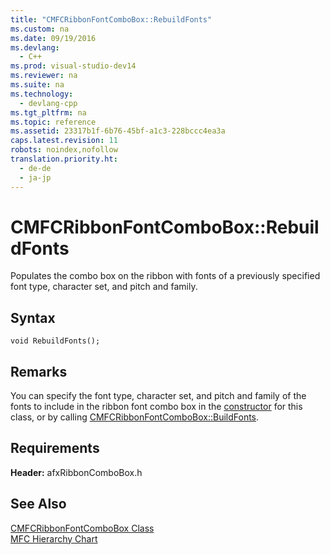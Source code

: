 ```yaml
---
title: "CMFCRibbonFontComboBox::RebuildFonts"
ms.custom: na
ms.date: 09/19/2016
ms.devlang: 
  - C++
ms.prod: visual-studio-dev14
ms.reviewer: na
ms.suite: na
ms.technology: 
  - devlang-cpp
ms.tgt_pltfrm: na
ms.topic: reference
ms.assetid: 23317b1f-6b76-45bf-a1c3-228bccc4ea3a
caps.latest.revision: 11
robots: noindex,nofollow
translation.priority.ht: 
  - de-de
  - ja-jp
---
```

# CMFCRibbonFontComboBox::RebuildFonts
Populates the combo box on the ribbon with fonts of a previously specified font type, character set, and pitch and family.  
  
## Syntax  
  
```  
void RebuildFonts();  
```  
  
## Remarks  
 You can specify the font type, character set, and pitch and family of the fonts to include in the ribbon font combo box in the [constructor](../vs140/CMFCRibbonFontComboBox--CMFCRibbonFontComboBox.md) for this class, or by calling [CMFCRibbonFontComboBox::BuildFonts](../vs140/CMFCRibbonFontComboBox--BuildFonts.md).  
  
## Requirements  
 **Header:** afxRibbonComboBox.h  
  
## See Also  
 [CMFCRibbonFontComboBox Class](../vs140/CMFCRibbonFontComboBox-Class.md)   
 [MFC Hierarchy Chart](../vs140/Hierarchy-Chart.md)